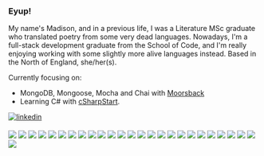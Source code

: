 ### Eyup!

My name's Madison, and in a previous life, I was a Literature MSc graduate who translated poetry from some very dead languages. Nowadays, I'm a full-stack development graduate from the School of Code, and I'm really enjoying working with some slightly more alive languages instead. Based in the North of England, she/her(s).

Currently focusing on:

- MongoDB, Mongoose, Mocha and Chai with [Moorsback](https://github.com/madisonlowe/moorsback)
- Learning C# with [cSharpStart](https://github.com/madisonlowe/cSharpStart).

<a href="https://linkedin.com/in/madisonclowe" target="_blank">
<img src=https://img.shields.io/badge/linkedin-%231E77B5.svg?&style=for-the-badge&logo=linkedin&logoColor=white alt=linkedin style="margin-bottom: 5px;" />
</a> 
<p>
<img src="https://img.shields.io/badge/-Github-181717?style=flat-square&logo=GitHub&logoColor=white"/>
<img src="https://img.shields.io/badge/-Git-F05032?style=flat-square&logo=Git&logoColor=white"/>
<img src="https://img.shields.io/badge/-HTML5-E34F26?style=flat-square&logo=HTML5&logoColor=white"/>
<img src="https://img.shields.io/badge/-CSS3-1572B6?style=flat-square&logo=CSS3&logoColor=white"/>
<img src="https://img.shields.io/badge/-CSS%20Modules-000000?style=flat-square&logo=CSS%20Modules&logoColor=white"/>
<img src="https://img.shields.io/badge/-JavaScript-F7DF1E?style=flat-square&logo=JavaScript&logoColor=white"/>
<img src="https://img.shields.io/badge/-TypeScript-3178C6?style=flat-square&logo=TypeScript&logoColor=white"/>
<img src="https://img.shields.io/badge/-React-61DAFB?style=flat-square&logo=React&logoColor=white"/>
<img src="https://img.shields.io/badge/-Next.js-000000?style=flat-square&logo=Next.js&logoColor=white"/>
<img src="https://img.shields.io/badge/-PostgreSQL-4169E1?style=flat-square&logo=PostgreSQL&logoColor=white"/>
<img src="https://img.shields.io/badge/-NPM-CB3837?style=flat-square&logo=NPM&logoColor=white"/>
<img src="https://img.shields.io/badge/-Node.js-339933?style=flat-square&logo=Node.js&logoColor=white"/>
<img src="https://img.shields.io/badge/-Nodemon-76D04B?style=flat-square&logo=Nodemon&logoColor=white"/>
<img src="https://img.shields.io/badge/-Express-000000?style=flat-square&logo=Express&logoColor=white"/>
<img src="https://img.shields.io/badge/-Postman-FF6C37?style=flat-square&logo=Postman&logoColor=white"/>
<img src="https://img.shields.io/badge/-Cypress-17202C?style=flat-square&logo=Cypress&logoColor=white"/>
<img src="https://img.shields.io/badge/-Jest-C21325?style=flat-square&logo=Jest&logoColor=white"/>
<img src="https://img.shields.io/badge/-Lighthouse-F44B21?style=flat-square&logo=Lighthouse&logoColor=white"/>
<img src="https://img.shields.io/badge/-Netlify-00C7B7?style=flat-square&logo=Netlify&logoColor=white"/>
<img src="https://img.shields.io/badge/-Heroku-430098?style=flat-square&logo=Heroku&logoColor=white"/>
<img src="https://img.shields.io/badge/-Trello-0052CC?style=flat-square&logo=Trello&logoColor=white"/>
<img src="https://img.shields.io/badge/-Slack-4A154B?style=flat-square&logo=Slack&logoColor=white"/>
<img src="https://img.shields.io/badge/-Figma-F24E1E?style=flat-square&logo=Figma&logoColor=white"/>
<img src="https://img.shields.io/badge/-Notion-000000?style=flat-square&logo=Notion&logoColor=white"/>
<img src="https://img.shields.io/badge/-Miro-050038?style=flat-square&logo=Miro&logoColor=white"/>
<img src="https://img.shields.io/badge/-Markdown-000000?style=flat-square&logo=Markdown&logoColor=white"/>
</p>
